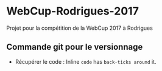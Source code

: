 # WebCup-Rodrigues-2017
Projet pour la compétition de la WebCup 2017 à Rodrigues

## Commande git pour le versionnage
* Récupérer le code : Inline `code` has `back-ticks around` it. 